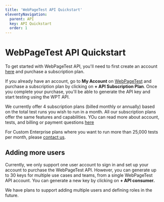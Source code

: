 ```yaml
---
title: 'WebPageTest API Quickstart'
eleventyNavigation:
  parent: API 
  key: API Quickstart
  order: 1
---
```

# WebPageTest API Quickstart

To get started with WebPageTest API, you'll need to first create an account [here](https://app.webpagetest.org/ui/entry/wpt/signup) and purchase a subscription plan.

If you already have an account, go to **My Account** on [WebPageTest](http://webpagetest.org/) and purchase a subscription plan by clicking on **+ API Subscription Plan**. Once you complete your purchase, you'll be able to generate the API key and start testing using the WPT API. 

We currently offer 4 subscription plans (billed monthly or annually) based on the total test runs you wish to run in a month. All our subscription plans offer the same features and capabilities. YOu can read more about account, tests, and billing or payment questions [here](http://docs.webpagetest.org/api/faqs) 

For Custom Enterprise plans where you want to run more than 25,000 tests per month, please [contact us](https://www.product.webpagetest.org/contact).

## Adding more users

Currently, we only support one user account to sign in and set up your account to purchase the WebPageTest API. However, you can generate up to 30 keys for multiple use cases and teams, from a single WebPageTest API account. You can generate a new key by clicking on **+ API consumer.**

We have plans to support adding multiple users and defining roles in the future.  
